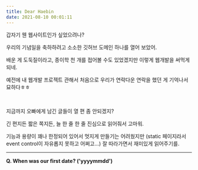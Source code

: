 ```yaml
---
title: Dear Haebin
date: 2021-08-10 00:01:11
---
```


갑자기 웬 웹사이트인가 싶었으려나?

우리의 기념일을 축하하려고 소소한 깃허브 도메인 하나를 열어 보았어.

배운 게 도둑질이라고, 종이학 천 개를 접어볼 수도 있었겠지만 이렇게 웹개발을 써먹게 되네.

예전에 내 웹개발 프로젝트 관해서 처음으로 우리가 연락다운 연락을 했던 게 기억나서 묘하다ㅎㅎ

&nbsp;

지금까지 오빠에게 남긴 글들이 열 편 좀 안되겠지?

긴 편지든 짧은 쪽지든, 늘 한 줄 한 줄 진심으로 읽어줘서 고마워.

기능과 용량이 꽤나 한정되어 있어서 멋지게 만들기는 어려웠지만
(static 페이지라서 event control이 자유롭지 못하고 어쩌고...)
잘 따라가면서 재미있게 읽어주기를.

---

<strong>Q. When was our first date? ('yyyymmdd')</strong>
